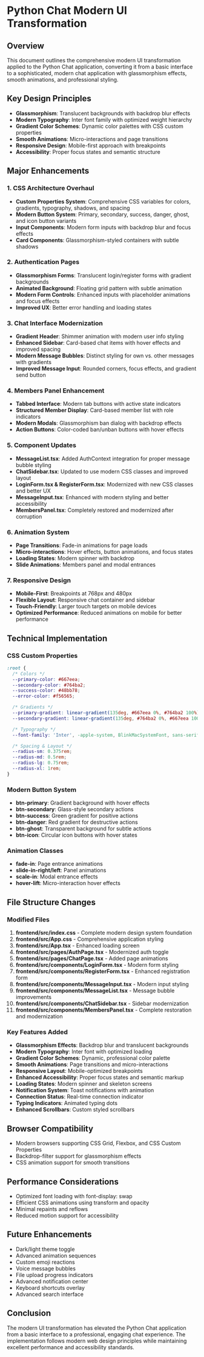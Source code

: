 # Python Chat Modern UI Transformation

## Overview
This document outlines the comprehensive modern UI transformation applied to the Python Chat application, converting it from a basic interface to a sophisticated, modern chat application with glassmorphism effects, smooth animations, and professional styling.

## Key Design Principles
- **Glassmorphism**: Translucent backgrounds with backdrop blur effects
- **Modern Typography**: Inter font family with optimized weight hierarchy
- **Gradient Color Schemes**: Dynamic color palettes with CSS custom properties
- **Smooth Animations**: Micro-interactions and page transitions
- **Responsive Design**: Mobile-first approach with breakpoints
- **Accessibility**: Proper focus states and semantic structure

## Major Enhancements

### 1. CSS Architecture Overhaul
- **Custom Properties System**: Comprehensive CSS variables for colors, gradients, typography, shadows, and spacing
- **Modern Button System**: Primary, secondary, success, danger, ghost, and icon button variants
- **Input Components**: Modern form inputs with backdrop blur and focus effects
- **Card Components**: Glassmorphism-styled containers with subtle shadows

### 2. Authentication Pages
- **Glassmorphism Forms**: Translucent login/register forms with gradient backgrounds
- **Animated Background**: Floating grid pattern with subtle animation
- **Modern Form Controls**: Enhanced inputs with placeholder animations and focus effects
- **Improved UX**: Better error handling and loading states

### 3. Chat Interface Modernization
- **Gradient Header**: Shimmer animation with modern user info styling
- **Enhanced Sidebar**: Card-based chat items with hover effects and improved spacing
- **Modern Message Bubbles**: Distinct styling for own vs. other messages with gradients
- **Improved Message Input**: Rounded corners, focus effects, and gradient send button

### 4. Members Panel Enhancement
- **Tabbed Interface**: Modern tab buttons with active state indicators
- **Structured Member Display**: Card-based member list with role indicators
- **Modern Modals**: Glassmorphism ban dialog with backdrop effects
- **Action Buttons**: Color-coded ban/unban buttons with hover effects

### 5. Component Updates
- **MessageList.tsx**: Added AuthContext integration for proper message bubble styling
- **ChatSidebar.tsx**: Updated to use modern CSS classes and improved layout
- **LoginForm.tsx & RegisterForm.tsx**: Modernized with new CSS classes and better UX
- **MessageInput.tsx**: Enhanced with modern styling and better accessibility
- **MembersPanel.tsx**: Completely restored and modernized after corruption

### 6. Animation System
- **Page Transitions**: Fade-in animations for page loads
- **Micro-interactions**: Hover effects, button animations, and focus states
- **Loading States**: Modern spinner with backdrop
- **Slide Animations**: Members panel and modal entrances

### 7. Responsive Design
- **Mobile-First**: Breakpoints at 768px and 480px
- **Flexible Layout**: Responsive chat container and sidebar
- **Touch-Friendly**: Larger touch targets on mobile devices
- **Optimized Performance**: Reduced animations on mobile for better performance

## Technical Implementation

### CSS Custom Properties
```css
:root {
  /* Colors */
  --primary-color: #667eea;
  --secondary-color: #764ba2;
  --success-color: #48bb78;
  --error-color: #f56565;

  /* Gradients */
  --primary-gradient: linear-gradient(135deg, #667eea 0%, #764ba2 100%);
  --secondary-gradient: linear-gradient(135deg, #764ba2 0%, #667eea 100%);

  /* Typography */
  --font-family: 'Inter', -apple-system, BlinkMacSystemFont, sans-serif;

  /* Spacing & Layout */
  --radius-sm: 0.375rem;
  --radius-md: 0.5rem;
  --radius-lg: 0.75rem;
  --radius-xl: 1rem;
}
```

### Modern Button System
- **btn-primary**: Gradient background with hover effects
- **btn-secondary**: Glass-style secondary actions
- **btn-success**: Green gradient for positive actions
- **btn-danger**: Red gradient for destructive actions
- **btn-ghost**: Transparent background for subtle actions
- **btn-icon**: Circular icon buttons with hover states

### Animation Classes
- **fade-in**: Page entrance animations
- **slide-in-right/left**: Panel animations
- **scale-in**: Modal entrance effects
- **hover-lift**: Micro-interaction hover effects

## File Structure Changes

### Modified Files
1. **frontend/src/index.css** - Complete modern design system foundation
2. **frontend/src/App.css** - Comprehensive application styling
3. **frontend/src/App.tsx** - Enhanced loading screen
4. **frontend/src/pages/AuthPage.tsx** - Modernized auth toggle
5. **frontend/src/pages/ChatPage.tsx** - Added page animations
6. **frontend/src/components/LoginForm.tsx** - Modern form styling
7. **frontend/src/components/RegisterForm.tsx** - Enhanced registration form
8. **frontend/src/components/MessageInput.tsx** - Modern input styling
9. **frontend/src/components/MessageList.tsx** - Message bubble improvements
10. **frontend/src/components/ChatSidebar.tsx** - Sidebar modernization
11. **frontend/src/components/MembersPanel.tsx** - Complete restoration and modernization

### Key Features Added
- **Glassmorphism Effects**: Backdrop blur and translucent backgrounds
- **Modern Typography**: Inter font with optimized loading
- **Gradient Color Schemes**: Dynamic, professional color palette
- **Smooth Animations**: Page transitions and micro-interactions
- **Responsive Layout**: Mobile-optimized breakpoints
- **Enhanced Accessibility**: Proper focus states and semantic markup
- **Loading States**: Modern spinner and skeleton screens
- **Notification System**: Toast notifications with animation
- **Connection Status**: Real-time connection indicator
- **Typing Indicators**: Animated typing dots
- **Enhanced Scrollbars**: Custom styled scrollbars

## Browser Compatibility
- Modern browsers supporting CSS Grid, Flexbox, and CSS Custom Properties
- Backdrop-filter support for glassmorphism effects
- CSS animation support for smooth transitions

## Performance Considerations
- Optimized font loading with font-display: swap
- Efficient CSS animations using transform and opacity
- Minimal repaints and reflows
- Reduced motion support for accessibility

## Future Enhancements
- Dark/light theme toggle
- Advanced animation sequences
- Custom emoji reactions
- Voice message bubbles
- File upload progress indicators
- Advanced notification center
- Keyboard shortcuts overlay
- Advanced search interface

## Conclusion
The modern UI transformation has elevated the Python Chat application from a basic interface to a professional, engaging chat experience. The implementation follows modern web design principles while maintaining excellent performance and accessibility standards.
